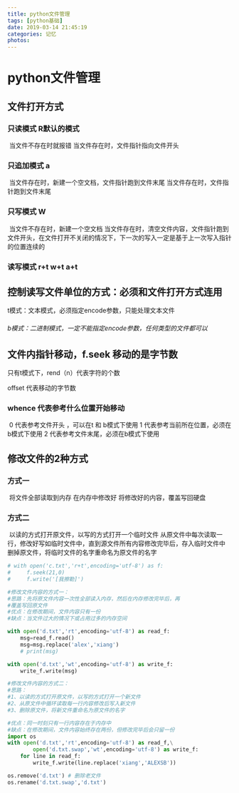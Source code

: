 ```yaml
---
title: python文件管理
tags: [python基础]
date: 2019-03-14 21:45:19
categories: 记忆
photos:
---
```


#  python文件管理

## 文件打开方式

### 只读模式  R默认的模式

​	当文件不存在时就报错
	当文件存在时，文件指针指向文件开头

### 只追加模式  a

​	当文件存在时，新建一个空文档，文件指针跑到文件末尾
	当文件存在时，文件指针跑到文件末尾

### 只写模式   W

​	当文件不存在时，新建一个空文档
	当文件存在时，清空文件内容，文件指针跑到文件开头，在文件打开不关闭的情况下，下一次的写入一定是基于上一次写入指针的位置连续的

### 读写模式 r+t  w+t  a+t

## 控制读写文件单位的方式：必须和文件打开方式连用

t模式：文本模式，必须指定encode参数，只能处理文本文件

###### b模式：二进制模式，一定不能指定encode参数，任何类型的文件都可以

## 文件内指针移动，f.seek  移动的是字节数

只有t模式下，rend（n）代表字符的个数

offset 代表移动的字节数

### whence  代表参考什么位置开始移动

​	0 代表参考文件开头 ，可以在t 和 b模式下使用
	1 代表参考当前所在位置，必须在b模式下使用
	2 代表参考文件末尾，必须在b模式下使用

## 修改文件的2种方式

### 方式一

​	将文件全部读取到内存
	在内存中修改好
	将修改好的内容，覆盖写回硬盘

### 方式二

​	以读的方式打开原文件，以写的方式打开一个临时文件
	从原文件中每次读取一行，修改好写如临时文件中，直到源文件所有内容修改完毕后，存入临时文件中
	删掉原文件，将临时文件的名字重命名为原文件的名字

```python
# with open('c.txt','r+t',encoding='utf-8') as f:
#     f.seek(21,0)
#     f.write('[我擦勒]')

#修改文件内容的方式一：
#思路：先将原文件内容一次性全部读入内存，然后在内存修改完毕后，再
#覆盖写回原文件
#优点：在修改期间，文件内容只有一份
#缺点：当文件过大的情况下或占用过多的内存空间

with open('d.txt','rt',encoding='utf-8') as read_f:
    msg=read_f.read()
    msg=msg.replace('alex','xiang')
    # print(msg)

with open('d.txt','wt',encoding='utf-8') as write_f:
    write_f.write(msg)

#修改文件内容的方式二：
#思路：
#1、以读的方式打开原文件，以写的方式打开一个新文件
#2、从原文件中循环读取每一行内容修改后写入新文件
#3、删除原文件，将新文件重命名为原文件的名字

#优点：同一时刻只有一行内容存在于内存中
#缺点：在修改期间，文件内容始终存在两份，但修改完毕后会只留一份
import os
with open('d.txt','rt',encoding='utf-8') as read_f,\
        open('d.txt.swap','wt',encoding='utf-8') as write_f:
    for line in read_f:
        write_f.write(line.replace('xiang','ALEXSB'))

os.remove('d.txt') # 删除老文件
os.rename('d.txt.swap','d.txt')
```